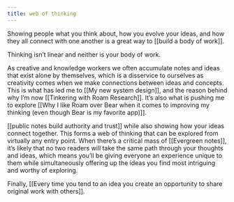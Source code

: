 ```yaml
---
title: web of thinking
---
```

Showing people what you think about, how you evolve your ideas, and how they all connect with one another is a great way to [[build a body of work]].

Thinking isn’t linear and neither is your body of work.

As creative and knowledge workers we often accumulate notes and ideas that exist alone by themselves, which is a disservice to ourselves as creativity comes when we make connections between ideas and concepts. This is what has led me to [[My new system design]], and the reason behind why I’m now [[Tinkering with Roam Research]]. It’s also what is pushing me to explore [[Why I like Roam over Bear when it comes to improving my thinking (even though Bear is my favorite app)]].

[[public notes build authority and trust]] while also showing how your ideas connect together. This forms a web of thinking that can be explored from virtually any entry point. When there’s a critical mass of [[Evergreen notes]], it’s likely that no two readers will take the same path through your thoughts and ideas, which means you’ll be giving everyone an experience unique to them while simultaneously offering up the ideas you find most intriguing and worthy of exploring.

Finally, [[Every time you tend to an idea you create an opportunity to share original work with others]].
